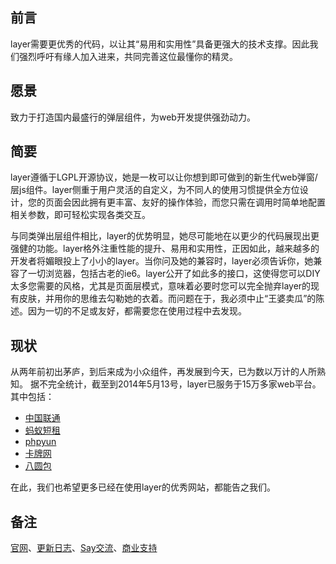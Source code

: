 ﻿<h2>前言</h2>
layer需要更优秀的代码，以让其“易用和实用性”具备更强大的技术支撑。因此我们强烈呼吁有缘人加入进来，共同完善这位最懂你的精灵。

<h2>愿景</h2>
致力于打造国内最盛行的弹层组件，为web开发提供强劲动力。


<h2>简要</h2>
layer遵循于LGPL开源协议，她是一枚可以让你想到即可做到的新生代web弹窗/层js组件。layer侧重于用户灵活的自定义，为不同人的使用习惯提供全方位设计，您的页面会因此拥有更丰富、友好的操作体验，而您只需在调用时简单地配置相关参数，即可轻松实现各类交互。

与同类弹出层组件相比，layer的优势明显，她尽可能地在以更少的代码展现出更强健的功能。layer格外注重性能的提升、易用和实用性，正因如此，越来越多的开发者将媚眼投上了小小的layer。当你问及她的兼容时，layer必须告诉你，她兼容了一切浏览器，包括古老的ie6。layer公开了如此多的接口，这使得您可以DIY太多您需要的风格，尤其是页面层模式，意味着必要时您可以完全抛弃layer的现有皮肤，并用你的思维去勾勒她的衣着。而问题在于，我必须中止“王婆卖瓜”的陈述。因为一切的不足或友好，都需要您在使用过程中去发现。

<h2>现状</h2>
从两年前初出茅庐，到后来成为小众组件，再发展到今天，已为数以万计的人所熟知。
据不完全统计，截至到2014年5月13号，layer已服务于15万多家web平台。
其中包括：
<ul>
    <li><a href="http://app.10010.com/" target="_blank">中国联通</a></li>
    <li><a href="http://www.mayi.com/" target="_blank">蚂蚁短租</a></li>
    <li><a href="http://www.phpyun.com/" target="_blank">phpyun</a></li>
    <li><a href="http://www.kapai.com/" target="_blank">卡牌网</a></li>
    <li><a href="http://www.bayuanbao.com/" target="_blank">八圆包</a></li>
</ul>

在此，我们也希望更多已经在使用layer的优秀网站，都能告之我们。


<h2>备注</h2>
<p><a href="http://sentsin.com/jquery/layer/" target="_blank">官网</a>、<a href="https://github.com/sentsin/layer/blob/master/Update%20Notes.txt" target="_blank">更新日志</a>、<a href="http://say.sentsin.com/home-48.html" target="_blank">Say交流</a>、<a href="http://url.cn/RAejZY" target="_blank">商业支持</a></p>
